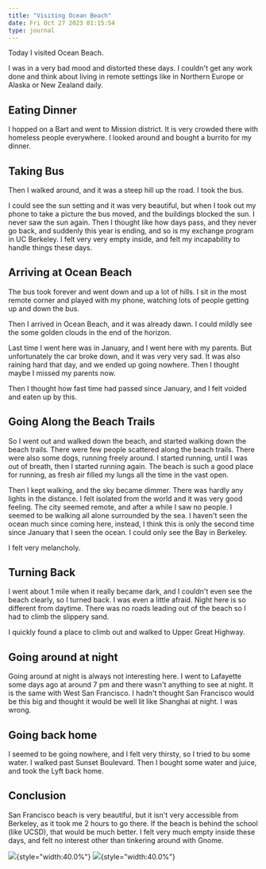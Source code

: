 ```yaml
---
title: "Visiting Ocean Beach"
date: Fri Oct 27 2023 01:15:54
type: journal
---
```

Today I visited Ocean Beach.

I was in a very bad mood and distorted these days. I couldn\'t get any
work done and think about living in remote settings like in Northern
Europe or Alaska or New Zealand daily.

## Eating Dinner

I hopped on a Bart and went to Mission district. It is very crowded
there with homeless people everywhere. I looked around and bought a
burrito for my dinner.

## Taking Bus

Then I walked around, and it was a steep hill up the road. I took the
bus.

I could see the sun setting and it was very beautiful, but when I took
out my phone to take a picture the bus moved, and the buildings blocked
the sun. I never saw the sun again. Then I thought like how days pass,
and they never go back, and suddenly this year is ending, and so is my
exchange program in UC Berkeley. I felt very very empty inside, and felt
my incapability to handle things these days.

## Arriving at Ocean Beach

The bus took forever and went down and up a lot of hills. I sit in the
most remote corner and played with my phone, watching lots of people
getting up and down the bus.

Then I arrived in Ocean Beach, and it was already dawn. I could mildly
see the some golden clouds in the end of the horizon.

Last time I went here was in January, and I went here with my parents.
But unfortunately the car broke down, and it was very very sad. It was
also raining hard that day, and we ended up going nowhere. Then I
thought maybe I missed my parents now.

Then I thought how fast time had passed since January, and I felt voided
and eaten up by this.

## Going Along the Beach Trails

So I went out and walked down the beach, and started walking down the
beach trails. There were few people scattered along the beach trails.
There were also some dogs, running freely around. I started running,
until I was out of breath, then I started running again. The beach is
such a good place for running, as fresh air filled my lungs all the time
in the vast open.

Then I kept walking, and the sky became dimmer. There was hardly any
lights in the distance. I felt isolated from the world and it was very
good feeling. The city seemed remote, and after a while I saw no people.
I seemed to be walking all alone surrounded by the sea. I haven\'t seen
the ocean much since coming here, instead, I think this is only the
second time since January that I seen the ocean. I could only see the
Bay in Berkeley.

I felt very melancholy.

## Turning Back

I went about 1 mile when it really became dark, and I couldn\'t even see
the beach clearly, so I turned back. I was even a little afraid. Night
here is so different from daytime. There was no roads leading out of the
beach so I had to climb the slippery sand.

I quickly found a place to climb out and walked to Upper Great Highway.

## Going around at night

Going around at night is always not interesting here. I went to
Lafayette some days ago at around 7 pm and there wasn\'t anything to see
at night. It is the same with West San Francisco. I hadn\'t thought San
Francisco would be this big and thought it would be well lit like
Shanghai at night. I was wrong.

## Going back home

I seemed to be going nowhere, and I felt very thirsty, so I tried to bu
some water. I walked past Sunset Boulevard. Then I bought some water and
juice, and took the Lyft back home.

## Conclusion

San Francisco beach is very beautiful, but it isn\'t very accessible
from Berkeley, as it took me 2 hours to go there. If the beach is behind
the school (like UCSD), that would be much better. I felt very much
empty inside these days, and felt no interest other than tinkering
around with Gnome.

![](https://blog.jimchen.me/e4b5953d-6109-48ed-be08-dfb830381762){style="width:40.0%"}
![](https://blog.jimchen.me/4a500189-be43-403e-bd2f-ada9058b3b03){style="width:40.0%"}
